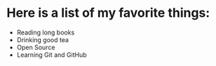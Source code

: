 # Here is a list of my favorite things:
* Reading long books
* Drinking good tea
* Open Source
* Learning Git and GitHub
